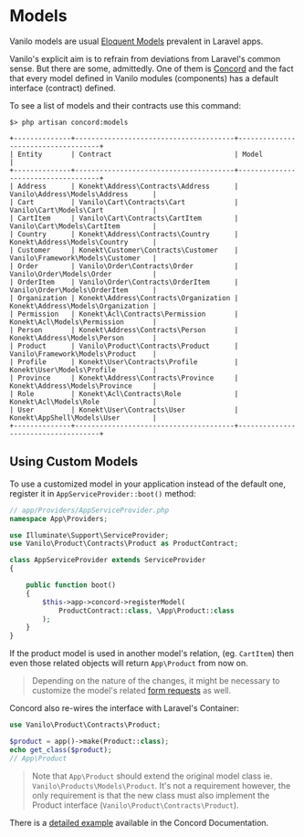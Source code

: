 # Models

Vanilo models are usual
[Eloquent Models](https://laravel.com/docs/5.7/eloquent) prevalent in
Laravel apps.

Vanilo's explicit aim is to refrain from deviations from Laravel's
common sense. But there are some, admittedly. One of them is
[Concord](concord.md) and the fact that every model defined in Vanilo
modules (components) has a default interface (contract) defined.

To see a list of models and their contracts use this command:

```
$> php artisan concord:models

+--------------+---------------------------------------+------------------------------------+
| Entity       | Contract                              | Model                              |
+--------------+---------------------------------------+------------------------------------+
| Address      | Konekt\Address\Contracts\Address      | Vanilo\Address\Models\Address      |
| Cart         | Vanilo\Cart\Contracts\Cart            | Vanilo\Cart\Models\Cart            |
| CartItem     | Vanilo\Cart\Contracts\CartItem        | Vanilo\Cart\Models\CartItem        |
| Country      | Konekt\Address\Contracts\Country      | Konekt\Address\Models\Country      |
| Customer     | Konekt\Customer\Contracts\Customer    | Vanilo\Framework\Models\Customer   |
| Order        | Vanilo\Order\Contracts\Order          | Vanilo\Order\Models\Order          |
| OrderItem    | Vanilo\Order\Contracts\OrderItem      | Vanilo\Order\Models\OrderItem      |
| Organization | Konekt\Address\Contracts\Organization | Konekt\Address\Models\Organization |
| Permission   | Konekt\Acl\Contracts\Permission       | Konekt\Acl\Models\Permission       |
| Person       | Konekt\Address\Contracts\Person       | Konekt\Address\Models\Person       |
| Product      | Vanilo\Product\Contracts\Product      | Vanilo\Framework\Models\Product    |
| Profile      | Konekt\User\Contracts\Profile         | Konekt\User\Models\Profile         |
| Province     | Konekt\Address\Contracts\Province     | Konekt\Address\Models\Province     |
| Role         | Konekt\Acl\Contracts\Role             | Konekt\Acl\Models\Role             |
| User         | Konekt\User\Contracts\User            | Konekt\AppShell\Models\User        |
+--------------+---------------------------------------+------------------------------------+
```

## Using Custom Models

To use a customized model in your application instead of the default one,
register it in `AppServiceProvider::boot()` method:

```php
// app/Providers/AppServiceProvider.php
namespace App\Providers;

use Illuminate\Support\ServiceProvider;
use Vanilo\Product\Contracts\Product as ProductContract;

class AppServiceProvider extends ServiceProvider
{

    public function boot()
    {
        $this->app->concord->registerModel(
            ProductContract::class, \App\Product::class
        );
    }
}
```

If the product model is used in another model's relation, (eg.
`CartItem`) then even those related objects will return `App\Product`
from now on.

> Depending on the nature of the changes, it might be necessary to
> customize the model's related [form requests](form-requests.md) as well.

Concord also re-wires the interface with Laravel's Container:

```php
use Vanilo\Product\Contracts\Product;

$product = app()->make(Product::class);
echo get_class($product);
// App\Product
```

> Note that `App\Product` should extend the original model class ie.
> `Vanilo\Products\Models\Product`. It's not a requirement however, the
> only requirement is that the new class must also implement the Product
> interface (`Vanilo\Product\Contracts\Product`).

There is a
[detailed example](https://artkonekt.github.io/concord/#/models?id=detailed-example)
available in the Concord Documentation.
